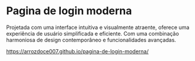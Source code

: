 # Pagina de login moderna

Projetada com uma interface intuitiva e visualmente atraente, oferece uma experiência de usuário simplificada e eficiente. Com uma combinação harmoniosa de design contemporâneo e funcionalidades avançadas.

https://arrozdoce007.github.io/pagina-de-login-moderna/
